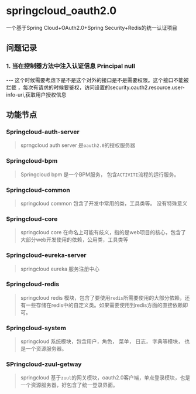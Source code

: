 # springcloud_oauth2.0
一个基于Spring Cloud+OAuth2.0+Spring Security+Redis的统一认证项目

## 问题记录

### 1. 当在控制器方法中注入认证信息 Principal null
--- 这个时候需要考虑下是不是这个对外的接口是不是需要权限。这个接口不能被拦截
，每次有请求的时候要鉴权，访问设置的security.oauth2.resource.user-info-uri,获取用户授权信息

## 功能节点

### Springcloud-auth-server
> sprngcloud auth server 是`oauth2.0`的授权服务器


### Springcloud-bpm
> Springcloud bpm 是一个BPM服务， 包含`ACTIVITI`流程的运行服务。

### Springcloud-common
> springcloud common 包含了开发中常用的类，工具类等。 没有特殊意义

### Springcloud-core
> springcloud core 在命名上可能有歧义，指的是web项目的核心，包含了大部分web开发使用的依赖，公用类，工具类等

### Springcloud-eureka-server
> springcloud eureka 服务注册中心

### Springcloud-redis
> springcloud redis 模块，包含了要使用`redis`所需要使用的大部分依赖，还有一些存储在redis中的自定义类。如果需要使用到redis方面的直接依赖即可。

### Springcloud-system
> springcloud 系统模块，包含用户，角色， 菜单， 日志， 字典等模块， 也是一个资源服务器。

### SPringcloud-zuul-getway
> springcloud 基于`zuul`的网关模块，oauth2.0客户端，单点登录模块，也是一个资源服务器，好包含了统一登录界面。